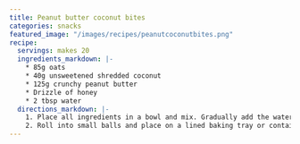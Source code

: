 ```yaml
---
title: Peanut butter coconut bites
categories: snacks
featured_image: "/images/recipes/peanutcoconutbites.png"
recipe:
  servings: makes 20
  ingredients_markdown: |-
    * 85g oats
    * 40g unsweetened shredded coconut
    * 125g crunchy peanut butter
    * Drizzle of honey
    * 2 tbsp water
  directions_markdown: |-
    1. Place all ingredients in a bowl and mix. Gradually add the water and mix until a cookie dough consistency forms.
    2. Roll into small balls and place on a lined baking tray or container. Place in the freezer for 10 minutes or in the refrigerator for 20 minutes before serving. Store for up to 3 days in the fridge or freeze them for longer.
---
```


